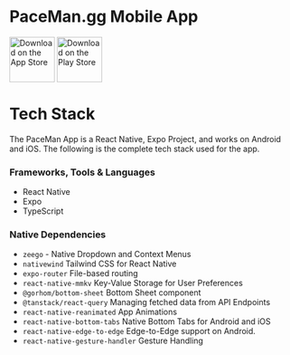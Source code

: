 # PaceMan.gg Mobile App

<div>
  <a href="https://apps.apple.com/us/app/paceman-gg/id6739722390?itscg=30200&itsct=apps_box_badge&mttnsubad=6739722390" style="display: inline-block;">
    <img src="https://toolbox.marketingtools.apple.com/api/v2/badges/download-on-the-app-store/black/en-us?releaseDate=1734825600" alt="Download on the App Store" style="height: 80px; vertical-align: middle; object-fit: contain;" />
  </a>
  <a href="https://play.google.com/store/apps/details?id=com.chitrakshtarun.pacemangg" style="display: inline-block;">
    <img src="https://user-images.githubusercontent.com/54859075/160051854-21a57556-6b5a-41e9-8127-334daf1fac47.svg" alt="Download on the Play Store" style="height: 80px; vertical-align: middle; object-fit: contain;" />
  </a>
</div>

# Tech Stack

The PaceMan App is a React Native, Expo Project, and works on Android and iOS. The following is the complete tech stack used for the app.

### Frameworks, Tools & Languages

- React Native
- Expo
- TypeScript

### Native Dependencies

- `zeego` - Native Dropdown and Context Menus
- `nativewind` Tailwind CSS for React Native
- `expo-router` File-based routing
- `react-native-mmkv` Key-Value Storage for User Preferences
- `@gorhom/bottom-sheet` Bottom Sheet component
- `@tanstack/react-query` Managing fetched data from API Endpoints
- `react-native-reanimated` App Animations
- `react-native-bottom-tabs` Native Bottom Tabs for Android and iOS
- `react-native-edge-to-edge` Edge-to-Edge support on Android.
- `react-native-gesture-handler` Gesture Handling
